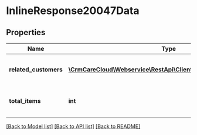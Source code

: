 # InlineResponse20047Data

## Properties
Name | Type | Description | Notes
------------ | ------------- | ------------- | -------------
**related_customers** | [**\CrmCareCloud\Webservice\RestApi\Client\Model\RelatedCustomer[]**](RelatedCustomer.md) | Collection of all related customers | [optional] 
**total_items** | **int** | Count of all found related customers | [optional] 

[[Back to Model list]](../../README.md#documentation-for-models) [[Back to API list]](../../README.md#documentation-for-api-endpoints) [[Back to README]](../../README.md)

